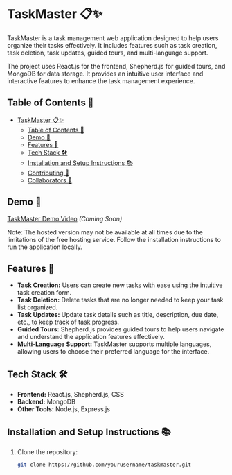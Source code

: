 # TaskMaster 📋✨

TaskMaster is a task management web application designed to help users organize their tasks effectively. It includes features such as task creation, task deletion, task updates, guided tours, and multi-language support.

The project uses React.js for the frontend, Shepherd.js for guided tours, and MongoDB for data storage. It provides an intuitive user interface and interactive features to enhance the task management experience.

## Table of Contents 📑

- [TaskMaster 📋✨](#taskmaster-%f0%9f%93%8b%e2%9c%a8)
  - [Table of Contents 📑](#table-of-contents-%f0%9f%93%91)
  - [Demo 🚀](#demo-%f0%9f%9a%80)
  - [Features 🎉](#features-%f0%9f%8e%89)
  - [Tech Stack 🛠️](#tech-stack-%f0%9f%9b%a0%ef%b8%8f)
  - [Installation and Setup Instructions 📚](#installation-and-setup-instructions-%f0%9f%93%9a)
  - [Contributing 🤝](#contributing-%f0%9f%a4%9d)
  - [Collaborators 🤖](#collaborators-%f0%9f%a4%96)

## Demo 🚀

[TaskMaster Demo Video](#) _(Coming Soon)_

Note: The hosted version may not be available at all times due to the limitations of the free hosting service. Follow the installation instructions to run the application locally.

## Features 🎉

- **Task Creation:** Users can create new tasks with ease using the intuitive task creation form.
- **Task Deletion:** Delete tasks that are no longer needed to keep your task list organized.
- **Task Updates:** Update task details such as title, description, due date, etc., to keep track of task progress.
- **Guided Tours:** Shepherd.js provides guided tours to help users navigate and understand the application features effectively.
- **Multi-Language Support:** TaskMaster supports multiple languages, allowing users to choose their preferred language for the interface.

## Tech Stack 🛠️

- **Frontend:** React.js, Shepherd.js, CSS
- **Backend:** MongoDB
- **Other Tools:** Node.js, Express.js

## Installation and Setup Instructions 📚

1. Clone the repository:
   ```bash
   git clone https://github.com/yourusername/taskmaster.git
